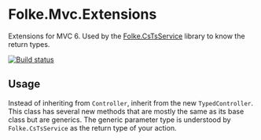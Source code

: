 # Folke.Mvc.Extensions
Extensions for MVC 6. Used by the [Folke.CsTsService](https://github.com/folkelib/Folke.CsTsService) library to know the return types.

[![Build status](https://ci.appveyor.com/api/projects/status/2gqql2pitbujucs0?svg=true)](https://ci.appveyor.com/project/acastaner/folke-mvc-extensions)
## Usage
Instead of inheriting from `Controller`, inherit from the new `TypedController`. This class has several
new methods that are mostly the same as its base class but are generics. The generic parameter type
is understood by `Folke.CsTsService` as the return type of your action. 